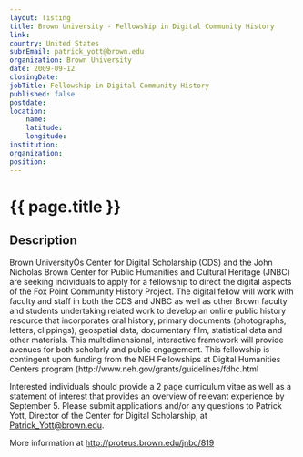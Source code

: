 ```yaml
---
layout: listing
title: Brown University - Fellowship in Digital Community History
link:
country: United States
subrEmail: patrick_yott@brown.edu
organization: Brown University 
date: 2009-09-12
closingDate: 
jobTitle: Fellowship in Digital Community History
published: false
postdate:
location:
	name: 
	latitude: 
	longitude: 
institution: 
organization: 
position: 
--- 
```



# {{ page.title }}

## Description

<p>
Brown UniversityÕs Center for Digital Scholarship (CDS) and the John Nicholas Brown Center for Public Humanities and Cultural Heritage (JNBC) are seeking individuals to apply for a fellowship to direct the digital aspects of the Fox Point Community History Project. The digital fellow will work with faculty and staff in both the CDS and JNBC as well as other Brown faculty and students undertaking related work to develop an online public history resource that incorporates oral history, primary documents (photographs, letters, clippings), geospatial data, documentary film, statistical data and other materials. This multidimensional, interactive framework will provide avenues for both scholarly and public engagement. This fellowship is contingent upon funding from the NEH Fellowships at Digital Humanities Centers program (http://www.neh.gov/grants/guidelines/fdhc.html 

Interested individuals should provide a 2 page curriculum vitae as well as a statement of interest that provides an overview of relevant experience by September 5. Please submit applications and/or any questions to Patrick Yott, Director of the Center for Digital Scholarship, at Patrick_Yott@brown.edu.

More information at http://proteus.brown.edu/jnbc/819

</p>
